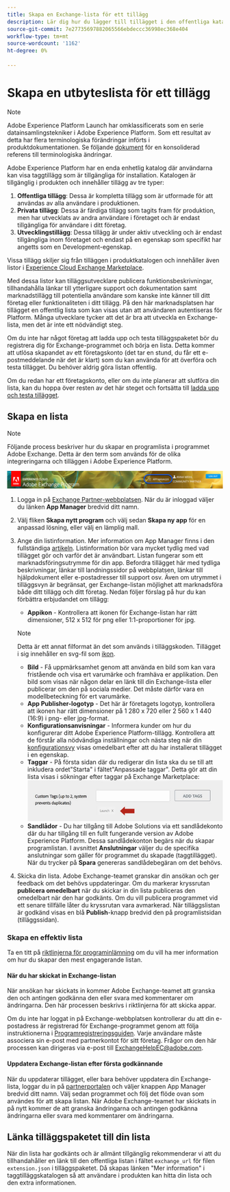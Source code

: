 ```yaml
---
title: Skapa en Exchange-lista för ett tillägg
description: Lär dig hur du lägger till tillägget i den offentliga katalogen i Adobe Experience Platform.
source-git-commit: 7e27735697882065566ebdeccc36998ec368e404
workflow-type: tm+mt
source-wordcount: '1162'
ht-degree: 0%

---
```


# Skapa en utbyteslista för ett tillägg

>[!NOTE]
>
>Adobe Experience Platform Launch har omklassificerats som en serie datainsamlingstekniker i Adobe Experience Platform. Som ett resultat av detta har flera terminologiska förändringar införts i produktdokumentationen. Se följande [dokument](../../term-updates.md) för en konsoliderad referens till terminologiska ändringar.

Adobe Experience Platform har en enda enhetlig katalog där användarna kan visa taggtillägg som är tillgängliga för installation. Katalogen är tillgänglig i produkten och innehåller tillägg av tre typer:

1. **Offentliga tillägg**: Dessa är kompletta tillägg som är utformade för att användas av alla användare i produktionen.
1. **Privata tillägg**: Dessa är färdiga tillägg som tagits fram för produktion, men har utvecklats av andra användare i företaget och är endast tillgängliga för användare i ditt företag.
1. **Utvecklingstillägg**: Dessa tillägg är under aktiv utveckling och är endast tillgängliga inom företaget och endast på en egenskap som specifikt har angetts som en Development-egenskap.

Vissa tillägg skiljer sig från tilläggen i produktkatalogen och innehåller även listor i [Experience Cloud Exchange Marketplace](https://exchange.adobe.com/experiencecloud.experience-platform-launch.html#product).

Med dessa listor kan tilläggsutvecklare publicera funktionsbeskrivningar, tillhandahålla länkar till ytterligare support och dokumentation samt marknadstillägg till potentiella användare som kanske inte känner till ditt företag eller funktionaliteten i ditt tillägg. På den här marknadsplatsen har tillägget en offentlig lista som kan visas utan att användaren autentiseras för Platform.  Många utvecklare tycker att det är bra att utveckla en Exchange-lista, men det är inte ett nödvändigt steg.

Om du inte har något företag att ladda upp och testa tilläggspaketet bör du registrera dig för Exchange-programmet och börja en lista.  Detta kommer att utlösa skapandet av ett företagskonto (det tar en stund, du får ett e-postmeddelande när det är klart) som du kan använda för att överföra och testa tillägget.  Du behöver aldrig göra listan offentlig.

Om du redan har ett företagskonto, eller om du inte planerar att slutföra din lista, kan du hoppa över resten av det här steget och fortsätta till [ladda upp och testa tillägget](./upload-and-test.md).

## Skapa en lista

>[!NOTE]
>
>Följande process beskriver hur du skapar en programlista i programmet Adobe Exchange. Detta är den term som används för de olika integreringarna och tilläggen i Adobe Experience Platform.

![Experience Cloud App Manager-länkplats](../images/getting-started/app-mgr-link.png)

1. Logga in på [Exchange Partner-webbplatsen](https://partners.adobe.com/exchangeprogram/experiencecloud). När du är inloggad väljer du länken **App Manager** bredvid ditt namn.
1. Välj fliken **Skapa nytt program** och välj sedan **Skapa ny app** för en anpassad lösning, eller välj en lämplig mall.
1. Ange din listinformation. Mer information om App Manager finns i den fullständiga [artikeln](https://adobeexchangeec.zendesk.com/hc/en-us/articles/360024197931). Listinformation bör vara mycket tydlig med vad tillägget gör och varför det är användbart. Listan fungerar som ett marknadsföringsutrymme för din app. Befordra tillägget här med tydliga beskrivningar, länkar till landningssidor på webbplatsen, länkar till hjälpdokument eller e-postadresser till support osv. Även om utrymmet i tilläggsvyn är begränsat, ger Exchange-listan möjlighet att marknadsföra både ditt tillägg och ditt företag. Nedan följer förslag på hur du kan förbättra erbjudandet om tillägg:
   - **Appikon**  - Kontrollera att ikonen för Exchange-listan har rätt dimensioner, 512 x 512 för png eller 1:1-proportioner för jpg.

   >[!NOTE]
   >
   >Detta är ett annat filformat än det som används i tilläggskoden. Tillägget i sig innehåller en svg-fil som [ikon](../manifest.md).

   - **Bild**  - Få uppmärksamhet genom att använda en bild som kan vara fristående och visa ert varumärke och framhäva er applikation. Den bild som visas när någon delar en länk till din Exchange-lista eller publicerar om den på sociala medier. Det måste därför vara en modellbeteckning för ert varumärke.
   - **App Publisher-logotyp**  - Det här är företagets logotyp, kontrollera att ikonen har rätt dimensioner på 1 280 x 720 eller 2 560 x 1 440 (16:9) i png- eller jpg-format.
   - **Konfigurationsanvisningar**  - Informera kunder om hur du konfigurerar ditt Adobe Experience Platform-tillägg. Kontrollera att de förstår alla nödvändiga inställningar och nästa steg när din [konfigurationsvy](../configuration.md) visas omedelbart efter att du har installerat tillägget i en egenskap. 
   - **Taggar**  - På första sidan där du redigerar din lista ska du se till att inkludera ordet&quot;Starta&quot; i fältet&quot;Anpassade taggar&quot;. Detta gör att din lista visas i sökningar efter taggar på Exchange Marketplace:
      ![](../images/getting-started/custom-tags.jpg)
   - **Sandlådor**  - Du har tillgång till Adobe Solutions via ett sandlådekonto där du har tillgång till en fullt fungerande version av Adobe Experience Platform. Dessa sandlådekonton begärs när du skapar programlistan. I avsnittet **Anslutningar** väljer du de specifika anslutningar som gäller för programmet du skapade (taggtillägget). När du trycker på **Spara** genereras sandlådebegäran om det behövs.
1. Skicka din lista. Adobe Exchange-teamet granskar din ansökan och ger feedback om det behövs uppdateringar. Om du markerar kryssrutan **publicera omedelbart** när du skickar in din lista publiceras den omedelbart när den har godkänts. Om du vill publicera programmet vid ett senare tillfälle låter du kryssrutan vara avmarkerad. När tilläggslistan är godkänd visas en blå **Publish**-knapp bredvid den på programlistsidan (tilläggssidan).

### Skapa en effektiv lista

Ta en titt på [riktlinjerna för programinlämning](https://partners.adobe.com/exchangeprogram/experiencecloud/build/ec-exchange.html) om du vill ha mer information om hur du skapar den mest engagerande listan.

#### När du har skickat in Exchange-listan

När ansökan har skickats in kommer Adobe Exchange-teamet att granska den och antingen godkänna den eller svara med kommentarer om ändringarna. Den här processen beskrivs i riktlinjerna för att skicka appar.

Om du inte har loggat in på Exchange-webbplatsen kontrollerar du att din e-postadress är registrerad för Exchange-programmet genom att följa instruktionerna i [Programregistreringsguiden](https://partners.adobe.com/content/mcp/us/en/home/reg-guide.html). Varje användare måste associera sin e-post med partnerkontot för sitt företag. Frågor om den här processen kan dirigeras via e-post till <ExchangeHelpEC@adobe.com>.

#### Uppdatera Exchange-listan efter första godkännande

När du uppdaterar tillägget, eller bara behöver uppdatera din Exchange-lista, loggar du in på [partnerportalen](https://partners.adobe.com/exchangeprogram/experiencecloud) och väljer knappen App Manager bredvid ditt namn. Välj sedan programmet och följ det flöde ovan som användes för att skapa listan. När Adobe Exchange-teamet har skickats in på nytt kommer de att granska ändringarna och antingen godkänna ändringarna eller svara med kommentarer om ändringarna.

## Länka tilläggspaketet till din lista

När din lista har godkänts och är allmänt tillgänglig rekommenderar vi att du tillhandahåller en länk till den offentliga listan i fältet `exchange_url` för filen `extension.json` i tilläggspaketet.  Då skapas länken &quot;Mer information&quot; i taggtilläggskatalogen så att användare i produkten kan hitta din lista och den extra informationen.
